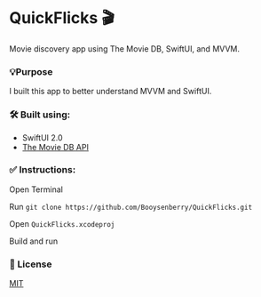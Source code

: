 # QuickFlicks 🎬
Movie discovery app using The Movie DB, SwiftUI, and MVVM. 

### 💡Purpose
I built this app to better understand MVVM and SwiftUI. 

### 🛠 Built using:
* SwiftUI 2.0
* [The Movie DB API](https://developers.themoviedb.org/3/getting-started/introduction)

### ✅ Instructions:

Open Terminal 

Run `git clone https://github.com/Booysenberry/QuickFlicks.git`

Open `QuickFlicks.xcodeproj`

Build and run

### 🎁 License  
[MIT](https://choosealicense.com/licenses/mit/)
